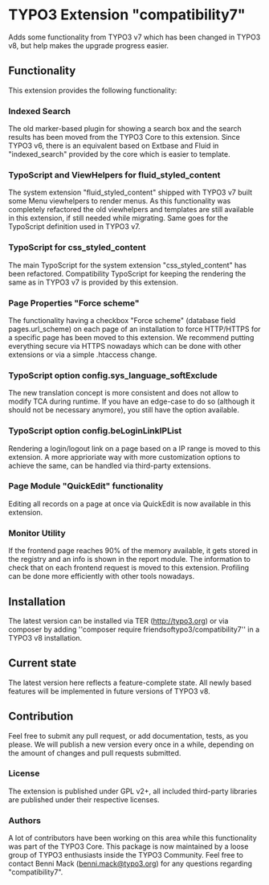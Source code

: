 # TYPO3 Extension "compatibility7"

Adds some functionality from TYPO3 v7 which has been changed in TYPO3 v8, but
help makes the upgrade progress easier.

## Functionality
This extension provides the following functionality:

### Indexed Search
The old marker-based plugin for showing a search box and the search results has been
moved from the TYPO3 Core to this extension. Since TYPO3 v6, there is an equivalent
based on Extbase and Fluid in "indexed_search" provided by the core which is easier to
template.

### TypoScript and ViewHelpers for fluid_styled_content
The system extension "fluid_styled_content" shipped with TYPO3 v7 built some Menu
viewhelpers to render menus. As this functionality was completely refactored the old
viewhelpers and templates are still available in this extension, if still needed
while migrating. Same goes for the TypoScript definition used in TYPO3 v7.

### TypoScript for css_styled_content
The main TypoScript for the system extension "css_styled_content" has been refactored.
Compatibility TypoScript for keeping the rendering the same as in TYPO3 v7 is provided
by this extension.

### Page Properties "Force scheme"
The functionality having a checkbox "Force scheme" (database field pages.url_scheme)
on each page of an installation to force HTTP/HTTPS for a specific page has been moved
to this extension. We recommend putting everything secure via HTTPS nowadays which
can be done with other extensions or via a simple .htaccess change.

### TypoScript option config.sys_language_softExclude
The new translation concept is more consistent and does not allow to modify TCA
during runtime. If you have an edge-case to do so (although it should not be necessary
anymore), you still have the option available.

### TypoScript option config.beLoginLinkIPList
Rendering a login/logout link on a page based on a IP range is moved to this
extension. A more apprioriate way with more customization options to achieve the same,
can be handled via third-party extensions.

### Page Module "QuickEdit" functionality
Editing all records on a page at once via QuickEdit is now available in this
extension.

### Monitor Utility
If the frontend page reaches 90% of the memory available, it gets stored in the
registry and an info is shown in the report module. The information to check
that on each frontend request is moved to this extension. Profiling can be done
more efficiently with other tools nowadays.


## Installation
The latest version can be installed via TER (http://typo3.org) or via composer
by adding ''composer require friendsoftypo3/compatibility7'' in a TYPO3 v8 installation.

## Current state
The latest version here reflects a feature-complete state. All newly based features
will be implemented in future versions of TYPO3 v8.

## Contribution
Feel free to submit any pull request, or add documentation, tests, as you please.
We will publish a new version every once in a while, depending on the amount of changes
and pull requests submitted.

### License
The extension is published under GPL v2+, all included third-party libraries are
published under their respective licenses.

### Authors
A lot of contributors have been working on this area while this functionality was part of
the TYPO3 Core. This package is now maintained by a loose group of TYPO3 enthusiasts inside
the TYPO3 Community. Feel free to contact Benni Mack (benni.mack@typo3.org) for any questions
regarding "compatibility7".

